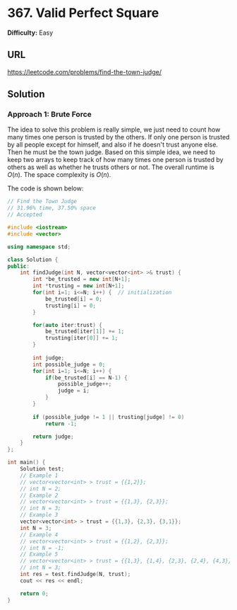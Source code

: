 # 367. Valid Perfect Square
**Difficulty:** Easy

## URL

https://leetcode.com/problems/find-the-town-judge/



## Solution

### Approach 1: Brute Force

The idea to solve this problem is really simple, we just need to count how many times one person is trusted by the others. If only one person is trusted by all people except for himself, and also if he doesn't trust anyone else. Then he must be the town judge. Based on this simple idea, we need to keep two arrays to keep track of how many times one person is trusted by others as well as whether he trusts others or not. The overall runtime is $O(n)$. The space complexity is $O(n)$.

The code is shown below:

```c++
// Find the Town Judge
// 31.96% time, 37.50% space
// Accepted

#include <iostream>
#include <vector>

using namespace std;

class Solution {
public:
    int findJudge(int N, vector<vector<int> >& trust) {
        int *be_trusted = new int[N+1];
        int *trusting = new int[N+1];
        for(int i=1; i<=N; i++) {  // initialization
            be_trusted[i] = 0;
            trusting[i] = 0;
        }

        for(auto iter:trust) {
            be_trusted[iter[1]] += 1;
            trusting[iter[0]] += 1;
        }
        
        int judge;
        int possible_judge = 0;
        for(int i=1; i<=N; i++) {
            if(be_trusted[i] == N-1) {
                possible_judge++;
                judge = i;
            }
        }
        
        if (possible_judge != 1 || trusting[judge] != 0)
            return -1;

        return judge;
    }        
};

int main() {
    Solution test;
    // Example 1
    // vector<vector<int> > trust = {{1,2}};
    // int N = 2;
    // Example 2
    // vector<vector<int> > trust = {{1,3}, {2,3}};
    // int N = 3;
    // Example 3
    vector<vector<int> > trust = {{1,3}, {2,3}, {3,1}};
    int N = 3;
    // Example 4
    // vector<vector<int> > trust = {{1,2}, {2,3}};
    // int N = -1;
    // Example 5
    // vector<vector<int> > trust = {{1,3}, {1,4}, {2,3}, {2,4}, {4,3}};
    // int N = 3;
    int res = test.findJudge(N, trust);
    cout << res << endl;

    return 0;
}
```



